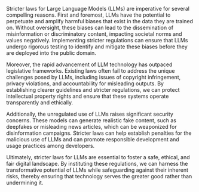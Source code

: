 Stricter laws for Large Language Models (LLMs) are imperative for several compelling reasons. First and foremost, LLMs have the potential to perpetuate and amplify harmful biases that exist in the data they are trained on. Without oversight, these biases can lead to the dissemination of misinformation or discriminatory content, impacting societal norms and values negatively. Implementing stricter regulations can ensure that LLMs undergo rigorous testing to identify and mitigate these biases before they are deployed into the public domain.

Moreover, the rapid advancement of LLM technology has outpaced legislative frameworks. Existing laws often fail to address the unique challenges posed by LLMs, including issues of copyright infringement, privacy violations, and accountability for misleading outputs. By establishing clearer guidelines and stricter regulations, we can protect intellectual property rights and ensure that these systems operate transparently and ethically.

Additionally, the unregulated use of LLMs raises significant security concerns. These models can generate realistic fake content, such as deepfakes or misleading news articles, which can be weaponized for disinformation campaigns. Stricter laws can help establish penalties for the malicious use of LLMs and can promote responsible development and usage practices among developers.

Ultimately, stricter laws for LLMs are essential to foster a safe, ethical, and fair digital landscape. By instituting these regulations, we can harness the transformative potential of LLMs while safeguarding against their inherent risks, thereby ensuring that technology serves the greater good rather than undermining it.